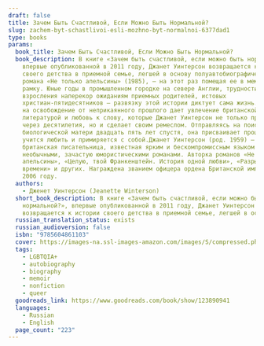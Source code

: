 ```yaml
---
draft: false
title: Зачем Быть Счастливой, Если Можно Быть Нормальной?
slug: zachem-byt-schastlivoi-esli-mozhno-byt-normalnoi-6377dad1
type: books
params:
  book_title: Зачем Быть Счастливой, Если Можно Быть Нормальной?
  book_description: В книге «Зачем быть счастливой, если можно быть нормальной?»,
    впервые опубликованной в 2011 году, Джанет Уинтерсон возвращается к истории
    своего детства в приемной семье, легшей в основу полуавтобиографического
    романа «Не только апельсины» (1985), — на этот раз помещая ее в мемуарную
    рамку. Юные годы в промышленном городке на севере Англии, трудности
    взросления наперекор ожиданиям приемных родителей, истовых
    христиан-пятидесятников — развязку этой истории диктует сама жизнь. Надежду
    на освобождение от неприкаянного прошлого дает увлечение британской
    литературой и любовь к слову, которые Джанет Уинтерсон не только пронесет
    через десятилетия, но и сделает своим ремеслом. Отправляясь на поиски
    биологической матери двадцать пять лет спустя, она присваивает прошлый опыт,
    учится любить и примиряется с собой.Джанет Уинтерсон (род. 1959) —
    британская писательница, известная ярким и бескомпромиссным языком и
    необычными, зачастую юмористическими романами. Авторка романов «Не только
    апельсины», «Целую, твой Франкенштейн. История одной любви», «Разрыв во
    времени» и других. Награждена званием офицера ордена Британской империи в
    2006 году.
  authors:
    - Дженет Уинтерсон (Jeanette Winterson)
  short_book_description: В книге «Зачем быть счастливой, если можно быть
    нормальной?», впервые опубликованной в 2011 году, Джанет Уинтерсон
    возвращается к истории своего детства в приемной семье, легшей в основу...
  russian_translation_status: exists
  russian_audioversion: false
  isbn: "9785604861103"
  cover: https://images-na.ssl-images-amazon.com/images/S/compressed.photo.goodreads.com/books/1680031403i/123890941.jpg
  tags:
    - LGBTQIA+
    - autobiography
    - biography
    - memoir
    - nonfiction
    - queer
  goodreads_link: https://www.goodreads.com/book/show/123890941
  languages:
    - Russian
    - English
  page_count: "223"
---
```

